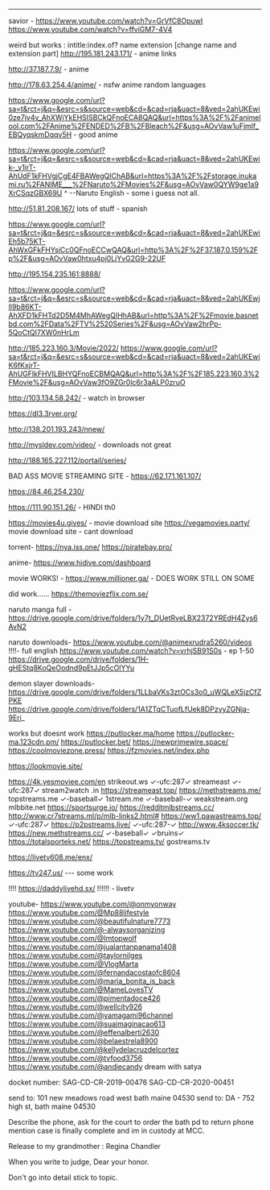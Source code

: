 

________________________________

savior - https://www.youtube.com/watch?v=GrVfC8OpuwI
https://www.youtube.com/watch?v=ffviGM7-4V4


weird but works :  intitle:index.of? name extension  [change name and extension part]
http://195.181.243.171/  - anime links

http://37.187.7.9/ - anime

http://178.63.254.4/anime/ - nsfw anime random languages

https://www.google.com/url?sa=t&rct=j&q=&esrc=s&source=web&cd=&cad=rja&uact=8&ved=2ahUKEwi0ze7jv4v_AhXWjYkEHSISBCkQFnoECA8QAQ&url=https%3A%2F%2Fanimelool.com%2FAnime%2FENDED%2FB%2FBleach%2F&usg=AOvVaw1uFjmlf_EBQyqskmDqqv5H - good anime

https://www.google.com/url?sa=t&rct=j&q=&esrc=s&source=web&cd=&cad=rja&uact=8&ved=2ahUKEwik-_y1irT-AhUdF1kFHVgjCgE4FBAWegQIChAB&url=https%3A%2F%2Fstorage.inukami.ru%2FANIME___%2FNaruto%2FMovies%2F&usg=AOvVaw0QYW9ge1a9XrCSqzGBX69U
^ --Naruto English - some i guess not all.

http://51.81.208.167/ lots of stuff - spanish

https://www.google.com/url?sa=t&rct=j&q=&esrc=s&source=web&cd=&cad=rja&uact=8&ved=2ahUKEwiEh5b75KT-AhWxGFkFHYsjCc0QFnoECCwQAQ&url=http%3A%2F%2F37.187.0.159%2Fp%2F&usg=AOvVaw0htxu4pj0LjYvG2G9-22UF

http://195.154.235.161:8888/

https://www.google.com/url?sa=t&rct=j&q=&esrc=s&source=web&cd=&cad=rja&uact=8&ved=2ahUKEwjIl9b86KT-AhXFD1kFHTd2D5M4MhAWegQIHhAB&url=http%3A%2F%2Fmovie.basnetbd.com%2FData%2FTV%2520Series%2F&usg=AOvVaw2hrPp-5QoCtQI7XW0nHrLm

http://185.223.160.3/Movie/2022/
https://www.google.com/url?sa=t&rct=j&q=&esrc=s&source=web&cd=&cad=rja&uact=8&ved=2ahUKEwiK6fKxjrT-AhUGFlkFHVILBHYQFnoECBMQAQ&url=http%3A%2F%2F185.223.160.3%2FMovie%2F&usg=AOvVaw3fO9ZGr0lc6r3aALP0zruO

http://103.134.58.242/  - watch in browser

https://dl3.3rver.org/

http://138.201.193.243/nnew/

http://mysldev.com/video/ - downloads not great

http://188.165.227.112/portail/series/

BAD ASS MOVIE STREAMING SITE -
https://62.171.161.107/

https://84.46.254.230/

https://111.90.151.26/ - HINDI th0

https://movies4u.gives/ - movie download site
https://vegamovies.party/ movie download site - cant download

torrent-
https://nya.iss.one/
https://piratebay.pro/

anime-
https://www.hidive.com/dashboard

movie WORKS! -
https://www.millioner.ga/ - DOES WORK STILL ON SOME

did work......
https://themoviezflix.com.se/

naruto manga full -
https://drive.google.com/drive/folders/1y7t_DUetRveLBX2372YREdH4Zys6AvN2

naruto downloads-
https://www.youtube.com/@animexrudra5260/videos !!!!- full english
https://www.youtube.com/watch?v=vrhjSB91S0s   -   ep 1-50
https://drive.google.com/drive/folders/1H-gHEStq8KoQeOodnd9pEtJJp5cOlYYu

demon slayer downloads-
https://drive.google.com/drive/folders/1LLbaVKs3ztOCs3o0_uWQLeX5jzCfZPKE
https://drive.google.com/drive/folders/1A1ZTqCTuofLfUek8DPzyyZGNja-9Eri_

works but doesnt work
https://putlocker.ma/home
https://putlocker-ma.123cdn.pm/
https://putlocker.bet/
https://newprimewire.space/
https://coolmoviezone.press/
https://fzmovies.net/index.php

https://lookmovie.site/

https://4k.yesmoviee.com/en
strikeout.ws  ✓-ufc:287✓
streameast ✓-ufc:287✓
stream2watch  .in
https://streameast.top/
https://methstreams.me/
topstreams.me  ✓-baseball✓
1stream.me ✓-baseball-✓
weakstream.org
mlbbite.net
https://sportsurge.io/
https://redditmlbstreams.cc/
http://www.cr7streams.ml/p/mlb-links2.html#
https://ww1.pawastreams.top/   ✓-ufc:287✓
https://p2pstreams.live/  ✓-ufc:287-✓
http://www.4ksoccer.tk/
https://new.methstreams.cc/  ✓-baseball✓ ✓bruins✓
https://totalsporteks.net/
https://topstreams.tv/
gostreams.tv


https://livetv608.me/enx/

https://tv247.us/ --- some work


!!!!   https://daddylivehd.sx/ !!!!!! - livetv



youtube-
https://www.youtube.com/@onmyonway
https://www.youtube.com/@Mp88lifestyle
https://www.youtube.com/@beautifulnature7773
https://www.youtube.com/@-alwaysorganizing
https://www.youtube.com/@Imtopwolf
https://www.youtube.com/@jualantanpanama1408
https://www.youtube.com/@taylornilges
https://www.youtube.com/@VlogMarta
https://www.youtube.com/@fernandacostaofc8604
https://www.youtube.com/@maria_bonita_is_back
https://www.youtube.com/@MameLovesTV
https://www.youtube.com/@pimentadoce426
https://www.youtube.com/@wellcity926
https://www.youtube.com/@yamagami96channel
https://www.youtube.com/@suaimaginacao613
https://www.youtube.com/@effenalberti2630
https://www.youtube.com/@belaestrela8900
https://www.youtube.com/@kellydelacruzdelcortez
https://www.youtube.com/@tvfood3756
https://www.youtube.com/@andiecandy
dream with satya

docket number: SAG-CD-CR-2019-00476
SAG-CD-CR-2020-00451

send to: 101 new meadows road west bath maine 04530
send to: DA - 752 high st, bath maine 04530

Describe the phone, ask for the court to order the bath pd to return
phone mention case is finally complete and im in custody at MCC.

Release to my grandmother : Regina Chandler

When you write to judge, Dear your honor.

Don't go into detail stick to topic.
